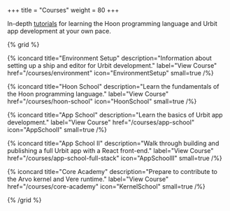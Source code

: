 +++
title = "Courses"
weight = 80
+++

In-depth [tutorials](#tutorials) for learning the Hoon programming language
and Urbit app development at your own pace.

{% grid %}

  {% iconcard
    title="Environment Setup"
    description="Information about setting up a ship and editor for Urbit development."
    label="View Course"
    href="/courses/environment"
    icon="EnvironmentSetup"
    small=true
  /%}

  {% iconcard
    title="Hoon School"
    description="Learn the fundamentals of the Hoon programming language."
    label="View Course"
    href="/courses/hoon-school"
    icon="HoonSchool"
    small=true
  /%}

  {% iconcard
    title="App School"
    description="Learn the basics of Urbit app development."
    label="View Course"
    href="/courses/app-school"
    icon="AppSchoolI"
    small=true
  /%}

  {% iconcard
    title="App School II"
    description="Walk through building and publishing a full Urbit app with a React front-end."
    label="View Course"
    href="/courses/app-school-full-stack"
    icon="AppSchoolII"
    small=true
  /%}

  {% iconcard
    title="Core Academy"
    description="Prepare to contribute to the Arvo kernel and Vere runtime."
    label="View Course"
    href="/courses/core-academy"
    icon="KernelSchool"
    small=true
  /%}

{% /grid %}

